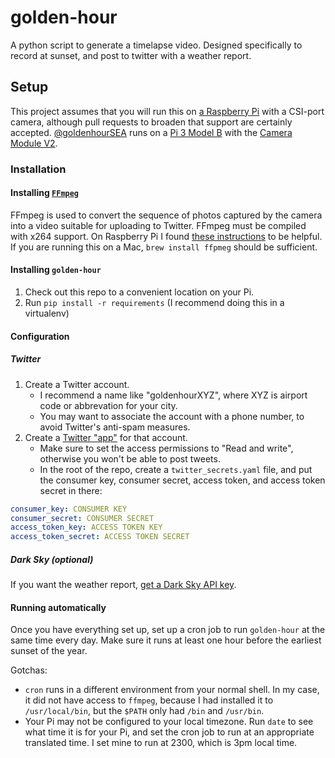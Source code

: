 # golden-hour

A python script to generate a timelapse video. Designed specifically to record at sunset, and post to twitter with a weather report.

## Setup

This project assumes that you will run this on [a Raspberry Pi][pi] with a CSI-port camera, although pull requests to broaden that support are certainly accepted. [@goldenhourSEA][goldenhourSEA] runs on a [Pi 3 Model B][model-3] with the [Camera Module V2][camera].

[pi]: https://www.raspberrypi.org
[camera]: https://www.raspberrypi.org/products/camera-module-v2/
[goldenhourSEA]: https://twitter.com/goldenhourSEA
[model-3]: https://www.raspberrypi.org/products/raspberry-pi-3-model-b/

### Installation

#### Installing [`FFmpeg`][ffmpeg]

FFmpeg is used to convert the sequence of photos captured by the camera into a video suitable for uploading to Twitter. FFmpeg must be compiled with x264 support. On Raspberry Pi I found [these instructions][ffmpeg-pi] to be helpful. If you are running this on a Mac, `brew install ffpmeg` should be sufficient.

[ffmpeg]: http://ffmpeg.org
[ffmpeg-pi]: http://www.jeffreythompson.org/blog/2014/11/13/installing-ffmpeg-for-raspberry-pi/

#### Installing `golden-hour`

1. Check out this repo to a convenient location on your Pi.
2. Run `pip install -r requirements` (I recommend doing this in a virtualenv)

#### Configuration

##### Twitter

1. Create a Twitter account.
    - I recommend a name like "goldenhourXYZ", where XYZ is airport code or abbrevation for your city.
    - You may want to associate the account with a phone number, to avoid Twitter's anti-spam measures.
2. Create a [Twitter "app"][twitter-app] for that account.
    - Make sure to set the access permissions to "Read and write", otherwise you won't be able to post tweets.
    - In the root of the repo, create a `twitter_secrets.yaml` file, and put the consumer key, consumer secret, access token, and access token secret in there:

```yaml
consumer_key: CONSUMER KEY
consumer_secret: CONSUMER SECRET
access_token_key: ACCESS TOKEN KEY
access_token_secret: ACCESS TOKEN SECRET
```

[twitter-app]: https://apps.twitter.com

##### Dark Sky *(optional)*

If you want the weather report, [get a Dark Sky API key][dark-sky-api].

[dark-sky-api]: https://darksky.net/dev

#### Running automatically

Once you have everything set up, set up a cron job to run `golden-hour` at the same time every day. Make sure it runs at least one hour before the earliest sunset of the year.

Gotchas:

- `cron` runs in a different environment from your normal shell. In my case, it did not have access to `ffmpeg`, because I had installed it to `/usr/local/bin`, but the `$PATH` only had `/bin` and `/usr/bin`.
- Your Pi may not be configured to your local timezone. Run `date` to see what time it is for your Pi, and set the cron job to run at an appropriate translated time. I set mine to run at 2300, which is 3pm local time.
